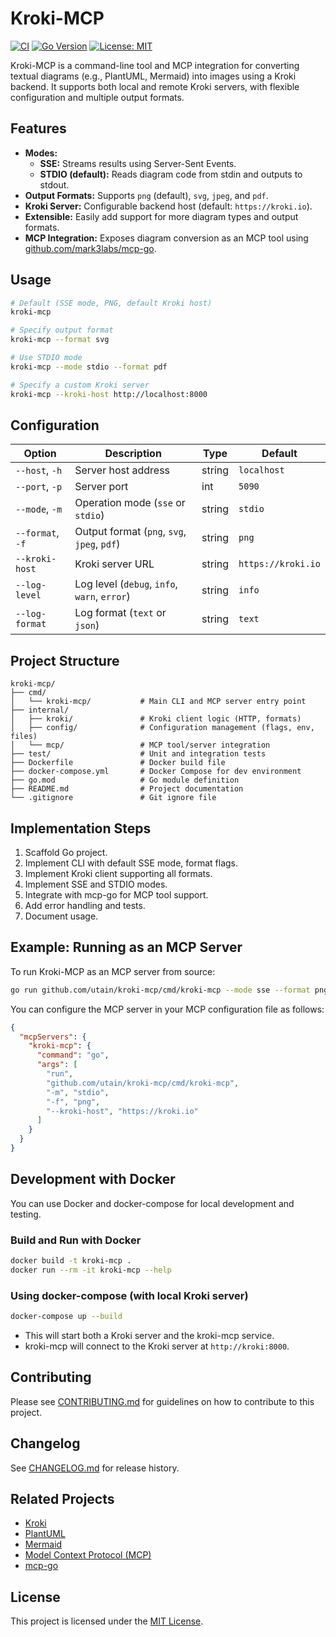 # Kroki-MCP

[![CI](https://github.com/utain/kroki-mcp/actions/workflows/ci.yml/badge.svg)](https://github.com/utain/kroki-mcp/actions/workflows/ci.yml)
[![Go Version](https://img.shields.io/badge/go-1.22-blue)](https://golang.org/dl/)
[![License: MIT](https://img.shields.io/badge/License-MIT-yellow.svg)](./LICENSE)
<!-- Uncomment and update if Docker image is published
[![Docker Pulls](https://img.shields.io/docker/pulls/utain/kroki-mcp)](https://hub.docker.com/r/utain/kroki-mcp)
-->

Kroki-MCP is a command-line tool and MCP integration for converting textual diagrams (e.g., PlantUML, Mermaid) into images using a Kroki backend. It supports both local and remote Kroki servers, with flexible configuration and multiple output formats.

## Features

- **Modes:**  
  - **SSE:** Streams results using Server-Sent Events.  
  - **STDIO (default):** Reads diagram code from stdin and outputs to stdout.
- **Output Formats:** Supports `png` (default), `svg`, `jpeg`, and `pdf`.
- **Kroki Server:** Configurable backend host (default: `https://kroki.io`).
- **Extensible:** Easily add support for more diagram types and output formats.
- **MCP Integration:** Exposes diagram conversion as an MCP tool using [github.com/mark3labs/mcp-go](https://github.com/mark3labs/mcp-go).

## Usage

```sh
# Default (SSE mode, PNG, default Kroki host)
kroki-mcp

# Specify output format
kroki-mcp --format svg

# Use STDIO mode
kroki-mcp --mode stdio --format pdf

# Specify a custom Kroki server
kroki-mcp --kroki-host http://localhost:8000
```

## Configuration

| Option         | Description                                 | Type    | Default           |
|----------------|---------------------------------------------|---------|-------------------|
| `--host`, `-h`     | Server host address                         | string  | `localhost`        |
| `--port`, `-p`     | Server port                                 | int     | `5090`             |
| `--mode`, `-m`     | Operation mode (`sse` or `stdio`)           | string  | `stdio`            |
| `--format`, `-f`   | Output format (`png`, `svg`, `jpeg`, `pdf`) | string  | `png`              |
| `--kroki-host`     | Kroki server URL                            | string  | `https://kroki.io` |
| `--log-level`      | Log level (`debug`, `info`, `warn`, `error`)| string  | `info`             |
| `--log-format`     | Log format (`text` or `json`)               | string  | `text`             |

## Project Structure

```
kroki-mcp/
├── cmd/
│   └── kroki-mcp/           # Main CLI and MCP server entry point
├── internal/
│   ├── kroki/               # Kroki client logic (HTTP, formats)
│   ├── config/              # Configuration management (flags, env, files)
│   └── mcp/                 # MCP tool/server integration
├── test/                    # Unit and integration tests
├── Dockerfile               # Docker build file
├── docker-compose.yml       # Docker Compose for dev environment
├── go.mod                   # Go module definition
├── README.md                # Project documentation
└── .gitignore               # Git ignore file
```

## Implementation Steps

1. Scaffold Go project.
2. Implement CLI with default SSE mode, format flags.
3. Implement Kroki client supporting all formats.
4. Implement SSE and STDIO modes.
5. Integrate with mcp-go for MCP tool support.
6. Add error handling and tests.
7. Document usage.

## Example: Running as an MCP Server

To run Kroki-MCP as an MCP server from source:

```sh
go run github.com/utain/kroki-mcp/cmd/kroki-mcp --mode sse --format png --kroki-host https://kroki.io
```

You can configure the MCP server in your MCP configuration file as follows:

```json
{
  "mcpServers": {
    "kroki-mcp": {
      "command": "go",
      "args": [
        "run",
        "github.com/utain/kroki-mcp/cmd/kroki-mcp",
        "-m", "stdio",
        "-f", "png",
        "--kroki-host", "https://kroki.io"
      ]
    }
  }
}
```

## Development with Docker

You can use Docker and docker-compose for local development and testing.

### Build and Run with Docker

```sh
docker build -t kroki-mcp .
docker run --rm -it kroki-mcp --help
```

### Using docker-compose (with local Kroki server)

```sh
docker-compose up --build
```

- This will start both a Kroki server and the kroki-mcp service.
- kroki-mcp will connect to the Kroki server at `http://kroki:8000`.

## Contributing

Please see [CONTRIBUTING.md](./CONTRIBUTING.md) for guidelines on how to contribute to this project.

## Changelog

See [CHANGELOG.md](./CHANGELOG.md) for release history.

## Related Projects

- [Kroki](https://kroki.io/)
- [PlantUML](https://plantuml.com/)
- [Mermaid](https://mermaid-js.github.io/)
- [Model Context Protocol (MCP)](https://github.com/modelcontextprotocol)
- [mcp-go](https://github.com/mark3labs/mcp-go)

## License

This project is licensed under the [MIT License](./LICENSE).
